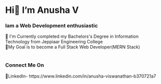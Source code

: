 <h1>Hi👋 I’m Anusha V</h1>
<h3>Iam a Web Development enthusiastic</h3>
🏫 I'm Currently completed my Bachelors's Degree in Information Technology from Jeppiaar Engineering College<br> 
🚀My Goal is to become a Full Stack Web Developer(MERN Stack)<br>
<br>

<h3>Connect Me On</h3>
📌LinkedIn- https://www.linkedin.com/in/anusha-viswanathan-b370721a7<br>


<!---
AnushaV-2002/AnushaV-2002 is a ✨ special ✨ repository because its `README.md` (this file) appears on your GitHub profile.
You can click the Preview link to take a look at your changes.
--->
